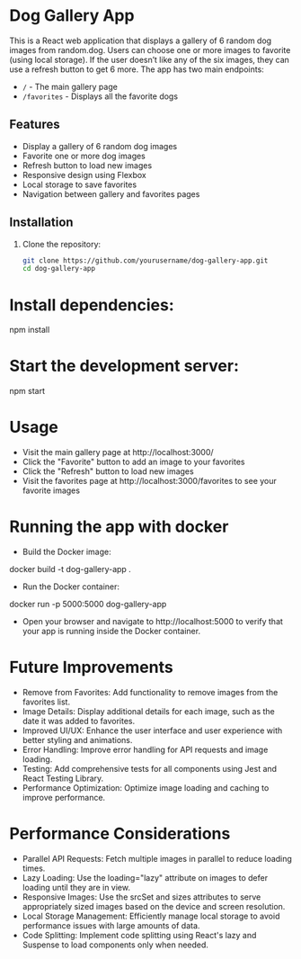 # Dog Gallery App

This is a React web application that displays a gallery of 6 random dog images from random.dog. Users can choose one or more images to favorite (using local storage). If the user doesn’t like any of the six images, they can use a refresh button to get 6 more. The app has two main endpoints:
- `/` - The main gallery page
- `/favorites` - Displays all the favorite dogs

## Features

- Display a gallery of 6 random dog images
- Favorite one or more dog images
- Refresh button to load new images
- Responsive design using Flexbox
- Local storage to save favorites
- Navigation between gallery and favorites pages

## Installation

1. Clone the repository:
   ```bash
   git clone https://github.com/yourusername/dog-gallery-app.git
   cd dog-gallery-app

# Install dependencies:

npm install

# Start the development server:

npm start

# Usage
- Visit the main gallery page at http://localhost:3000/
- Click the "Favorite" button to add an image to your favorites
- Click the "Refresh" button to load new images
- Visit the favorites page at http://localhost:3000/favorites to see your favorite images

# Running the app with docker

- Build the Docker image:

docker build -t dog-gallery-app .

- Run the Docker container:

docker run -p 5000:5000 dog-gallery-app

- Open your browser and navigate to http://localhost:5000 to verify that your app is running inside the Docker container.

# Future Improvements
- Remove from Favorites: Add functionality to remove images from the favorites list.
- Image Details: Display additional details for each image, such as the date it was added to favorites.
- Improved UI/UX: Enhance the user interface and user experience with better styling and animations.
- Error Handling: Improve error handling for API requests and image loading.
- Testing: Add comprehensive tests for all components using Jest and React Testing Library.
- Performance Optimization: Optimize image loading and caching to improve performance.

# Performance Considerations

- Parallel API Requests: Fetch multiple images in parallel to reduce loading times.
- Lazy Loading: Use the loading="lazy" attribute on images to defer loading until they are in view.
- Responsive Images: Use the srcSet and sizes attributes to serve appropriately sized images based on the device and screen resolution.
- Local Storage Management: Efficiently manage local storage to avoid performance issues with large amounts of data.
- Code Splitting: Implement code splitting using React's lazy and Suspense to load components only when needed.